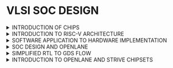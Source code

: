 # VLSI SOC DESIGN 

   <details>
 <summary>INTRODUCTION OF CHIPS</summary>
      
   ## CHIP NAME:` QFN - 48 `
![Screenshot (14)](https://github.com/user-attachments/assets/9e4a187f-ad04-4e36-820a-37372000c6a3)



- Each side of this has 12 pins.
- chip is connected to each pins.


  ![Screenshot (15)](https://github.com/user-attachments/assets/eb160ae7-5324-4d1a-8662-423b7dc3e66f)
   
 important components of this chips are  PADS, core, dies.
  - <ins>CORE</ins> is area where all the digital logic chips are embedded.
  - <ins>PADS</ins> is used to send the signals inside the chip and vise versa.
  - <ins>DIE</ins> is used entire size of the chip where all pins  are embedded.

![Screenshot (18)](https://github.com/user-attachments/assets/bc17abfb-f80c-47c7-92dc-8ff4c6c86f3d)


- A typical chip contains of SoC(RISC-V) , SRAM, ADC, DAC, PLL, GPIO, SPI.
- SRAM, PLL, ADC, DAC  are called ` FOUNDRY IP'S `(factory where all the chips are manufactured).
- FOUNDRY IP's has some files which will help us to communicate the parts present  in the chip (Foundry IP parts).
- MACROS's are digital logic components contains of  RISCV (Soc), SPI, GPIO  Bank.
- IP's (Intellilectual Property )is an intelligent technique to built the building blocks.

</details>

<details>
<summary>INTRODUCTION TO RISC-V ARCHITECTURE</summary>

![Screenshot (19)](https://github.com/user-attachments/assets/b1930879-780a-4052-a572-5fe76917728b)

- RISC V is Instruction set architecture (eg.C-program has to be typed on the hardware which has a particular layout )
- The C-program is compiled on the assembly launguage program.
- The assembly launguage program later on converted to machine launguage (eg 0101110)  Hexadecimal--> binary.
- The interface that present between the RISCV  and layout is HDL( Hardware Description Launguage).

</details>

<details>
<summary>SOFTWARE APPLICATION TO HARDWARE IMPLEMENTATION</summary>

Interaction between the software apps and HardWare happens by the help of System software .

![Screenshot (19)](https://github.com/user-attachments/assets/abacd6ff-7437-495c-9bfd-2aad14de8ea6)

### components of system software

 #### OS -> COMPILER -> ASSEMBLER
 1. <mark>OS</mark> - Operating System
   -Handles i/o operations
   - Allocate Memory
   - Low level system functions

 2. <mark>COMPILER</mark>
    -converts c,c++ VB, Java, to instructions depends on what kind of hardware it is (eg..exe file).

 3. <mark>.ASSEMBLER</mark>
   - converts instrction set  into machine launguage (eg 101011)

 ![Screenshot (22)](https://github.com/user-attachments/assets/4230546d-cf87-4026-a798-da9f708b70ae)


 - The instructions set from the compiler act as a interface from C launguage to the HardWare machine launguage .
 - HardWare only understands 0 and 1.
 - output of the assembler is binary.
 - first the instruction set specification will be converted to binary by assembler then the RTL of the H/W  will add the specs from instructions set in the  form of binary.
 - Then it is synthesized by netlist from RTL  and then implemented by H/W.

</details>
 
 <details>
<summary>SOC DESIGN AND OPENLANE</summary>

## INTRODUCTION TO ALL COMPONENTS OF OPENSOURCE DIGITAL ASIC DESIGN

![Screenshot (102)](https://github.com/user-attachments/assets/89fb4085-3508-496b-8300-744588779981)

- <mark>ASIC</mark> is the combination of RTL designs, EDA tools , PDK datas.
- <mark>PDK</mark> (Process Design Kit)  is the interface between fabrication and designers.
- it is the collection of file used to model a fabrication process for the EDA tools used to design and IC.
           (eg 1. process design rules : DRC, LVS
               2. Device models.
               3. Digital standared cell libraries.
               4. i/o libraries. 
- OSU (Operating System Unit) team reported 327 MHz - post layout clock frequency for a single cycle RV32i CPU.
- A pipelined version can achieve > 1 GHz clock 130nm fast.

</details>


<details>
<summary>SIMPLIFIED RTL TO GDS FLOW</summary>

![Screenshot (28)](https://github.com/user-attachments/assets/69930102-65c7-4d44-8bb9-c9eca7271cc8)

1. ### SYNTHESIS
    - converts RTL to a circuit out of components from the standard cell library.
    - standard cell have a regular layout , each has different views/models.
          ->Electrical : HDL, SPICE.
          -> Layout.
2. ### FLOOR PLANNING DN POWER PLANNING
    - <mark>chip floor planning</mark> : partition the chip in between different system building blocks & place the i/o pads.
    - <mark>macro floor planning</mark> : it focuses on dimensions pin locations , row definitions.
    - <mark> power planning</mark> power unit is constructed typically . it ensures power is gone to all the parts. eg.power pads (vdd, vss),power straps ,power
      rings.
      
3. ### PLACEMENT
     - place the cells on the floor plan rows, aligned with the sites.
     - usually done in two steps : global & detailed.
        1.<mark>global placement</mark> tends to find optimal position to place cells, but the cells may overlap.
        2.<mark>detailed placement</mark> inthis position from the golbal placements is slightyly altered.

4. ### CTS (Clock Tree Synthesis)
     - creates a clock distribution network with minimum skew(zero is hard to achieve)
     - it is always good in shape.
     - it is usually in tree shape.       
5. ### ROUTING
     - implement the interconnect using the available metal layers.
     - to each metal layer the PDK finds thickness pitch.
     - metal tracks form a routing grid.
     - routing grid is huge.
     - divide and conquer.
   there are two types <mark>Global and detailed routing</mark>
       1. <mark>global routing</mark> :generates routing guides.
       2. <mark>detailed routing</mark> :uses the routing guide to implement the actual wiring.
          
6. ### SIGN-OFF
    - <Mark>Physical verification</mark> 
         - DRC (Design Rule Check).
         - LVS (Layout Vs Schematic).
    - <mark>timing verification</mark>
          - STA (Static Timing Analysis).
      
    </details>

    <details>
       <summary>INTRODUCTION TO OPENLANE AND STRIVE CHIPSETS</summary>
   
